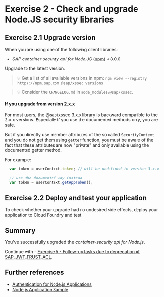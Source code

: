 # Exercise 2 - Check and upgrade Node.JS security libraries

## Exercise 2.1 Upgrade version
When you are using one of the following client libraries:

- *SAP container security api for Node.JS* ([npm](https://www.npmjs.com/package/@sap/xssec)) < 3.0.6

Upgrade to the latest version.

> :bulb: Get a list of all available versions in npm: `npm view --registry https://npm.sap.com @sap/xssec versions`

> :bulb: Consider the ``CHANGELOG.md`` in `node_modules/@sap/xssec`.

#### If you upgrade from version 2.x.x
For most users, the @sap/xssec 3.x.x library is backward compatible to the 2.x.x versions. Especially if you use the documented methods only, you are safe.

But if you directly use member attributes of the so called `SecurityContext` and you do not get them using `getter` function, you must be aware of the fact that these attributes are now "private" and only available using the documented getter method.

For example:
```js
  var token = userContext.token; // will be undefined in version 3.x.x
  
  // use the documented way instead
  var token = userContext.getAppToken();
```

## Exercise 2.2 Deploy and test your application

To check whether your upgrade had no undesired side effects, deploy your application to Cloud Foundry and test.

## Summary

You've successfully upgraded the *container-security api for Node.js*.

Continue with - [Exercise 5 - Follow-up tasks due to deprecation of SAP_JWT_TRUST_ACL](/exercises/ex5_sap_jwt_trust_acl/README.md).

## Further references
- [Authentication for Node.js Applications](https://help.sap.com/viewer/65de2977205c403bbc107264b8eccf4b/Cloud/en-US/4902b6e66cbd42648b5d9eaddc6a363d.html)
- [Node.js Application Sample](https://github.com/SAP-samples/teched2019-cloud-cf-product-list/tree/teched2019/samples/nodejs)
